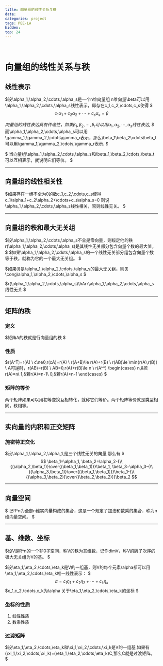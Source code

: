 ```yaml
---
title: 向量组的线性关系与秩
date: 
categories: project
tags: PEE-LA
hidden: 
top: 24
---
```

&ensp;
<!-- more -->


# 向量组的线性关系与秩
## 线性表示
$设\alpha_1,\alpha_2,\cdots,\alpha_s是一个n维向量组
n维向量\beta可以用\alpha_1,\alpha_2,\cdots,\alpha_s线性表示，即存在c_1,c_2,\cdots,c_s使得
$
$$
c_1\alpha_1+c_2\alpha_2+\cdots+c_s\alpha_s=\beta
$$


$向量组的线性表达具有传递性，如果\beta_1,\beta_2,\cdots,\beta_t可以用\alpha_1,\alpha_2,\cdots,\alpha_s线性表达,$
$
而\alpha_1,\alpha_2,\cdots,\alpha_s可以用\gamma_1,\gamma_2,\cdots\gamma_r表示，那么\beta_1\beta_2\cdots\beta_t可以用\gamma_1,\gamma_2,\cdots,\gamma_r表示.
$

$
当向量组\alpha_1,\alpha_2,\cdots,\alpha_s和\beta_1,\beta_2,\cdots,\beta_t可以互相表示，就说明它们等价。
$

***

## 向量组的线性相关性
$如果存在一组不全为0的数c_1,c_2,\cdots,c_s使得
c_1\alpha_1+c_2\alpha_2+\cdots+c_s\alpha_s=0
则说\alpha_1,\alpha_2,\cdots,\alpha_s线性相关，否则线性无关。
$
***

## 向量组的秩和最大无关组
$设\alpha_1,\alpha_2,\cdots,\alpha_s不全是零向量，则规定他的秩r(\alpha_1,\alpha_2,\cdots,\alpha_s)是其线性无关部分包含向量个数的最大值。
$
$如果\alpha_1,\alpha_2,\cdots,\alpha_s的一个线性无关部分组包含向量个数等于秩，就称为它的一个最大无关组。
$

$如果(I)是\alpha_1,\alpha_2,\cdots,\alpha_s的最大无关组，则(I)
\cong\alpha_1,\alpha_2,\cdots,\alpha_s
$

$r(\alpha_1,\alpha_2,\cdots,\alpha_s)\hArr\alpha_1,\alpha_2,\cdots,\alpha_s线性无关
$

***


## 矩阵的秩
### 定义
$矩阵A的秩就是行向量组的秩
$

### 性质
$r(A^T)=r(A)
\\ c\ne0,r(cA)=r(A)
\\ r(A+B)\le r(A)+r(B)
\\ r(AB)\le \min\{r(A),r(B)\}
\\ A可逆时，r(AB)=r(B)
\\ AB=0,r(A)+r(B)\le n
\\ r(A^*)
\begin{cases}
    n,&若r(A)=n\\
    1,&若r(A)=n-1\\
    0,&若r(A)<n-1
\end{cases}
$

### 矩阵的等价
两个矩阵如果可以用初等变换互相转化，就称它们等价。两个矩阵等价就是类型相同，秩相等。
***

## 实向量的内积和正交矩阵
### 施密特正交化
$设\alpha_1,\alpha_2,\alpha_1,是三个线性无关的向量,那么有
$
$$
\beta_1=\alpha_1,
\beta_2=\alpha_2-{\\{(\alpha_2,\beta_1)}\over{(\beta_1,\beta_1)}}\beta_1,
\beta_3=\alpha_3-{\\{(\alpha_3,\beta_1)}\over{(\beta_1,\beta_1)}}\beta_1-{\\{(\alpha_3,\beta_2)}\over{(\beta_2,\beta_2)}}\beta_2
$$

***

## 向量空间
$
记R^n为全部n维实向量构成的集合，这是一个规定了加法和数乘的集合，称为n维向量空间。
$
***

## 基、维数、坐标
$设V是R^n的一个非0子空间，称V的秩为其维数，记作dimV，称V的牌了次序的极大无关组为V的基。
$

$设\eta_1,\eta_2,\cdots,\eta_k是V的一组基，则V的每个元素\alpha都可以用\eta_1,\eta_2,\cdots,\eta_k唯一线性表示：
$
$$
\alpha=c_1\eta_1+c_2\eta_2+\cdots+c_k\eta_k
$$
$c_1,c_2,\cdots,c_k为\alpha 关于\eta_1,\eta_2,\cdots,\eta_k的坐标
$
### 坐标的性质
1. 线性性质
2. 数乘性质

### 过渡矩阵
$设\eta_1,\eta_2,\cdots,\eta_k和\xi_1,\xi_2,\cdots,\xi_k是V的一组基,如果有(\xi_1,\xi_2,\cdots,\xi_k)=(\eta_1,\eta_2,\cdots,\eta_k)C,那么C就是过渡矩阵。
$

